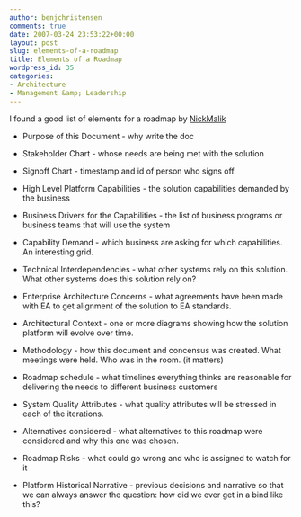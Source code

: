 ```yaml
---
author: benjchristensen
comments: true
date: 2007-03-24 23:53:22+00:00
layout: post
slug: elements-of-a-roadmap
title: Elements of a Roadmap
wordpress_id: 35
categories:
- Architecture
- Management &amp; Leadership
---
```


I found a good list of elements for a roadmap by [NickMalik](http://blogs.msdn.com/nickmalik/archive/2007/03/12/so-what-s-in-a-roadmap-anyway.aspx)



	
  * Purpose of this Document  - why write the doc

	
  * Stakeholder Chart - whose needs are being met with the solution

	
  * Signoff Chart - timestamp and id of person who signs off.

	
  * High Level Platform Capabilities - the solution capabilities demanded by the business

	
  * Business Drivers for the Capabilities - the list of business programs or business teams that will use the system

	
  * Capability Demand - which business are asking for which capabilities.  An interesting grid.

	
  * Technical Interdependencies - what other systems rely on this solution.  What other systems does this solution rely on?

	
  * Enterprise Architecture Concerns - what agreements have been made with EA to get alignment of the solution to EA standards.

	
  * Architectural Context - one or more diagrams showing how the solution platform will evolve over time.

	
  * Methodology - how this document and concensus was created.  What meetings were held.  Who was in the room.  (it matters)

	
  * Roadmap schedule - what timelines everything thinks are reasonable for delivering the needs to different business customers

	
  * System Quality Attributes - what quality attributes will be stressed in each of the iterations.

	
  * Alternatives considered - what alternatives to this roadmap were considered and why this one was chosen.

	
  * Roadmap Risks - what could go wrong and who is assigned to watch for it

	
  * Platform Historical Narrative - previous decisions and narrative so that we can always answer the question: how did we ever get in a bind like this?


